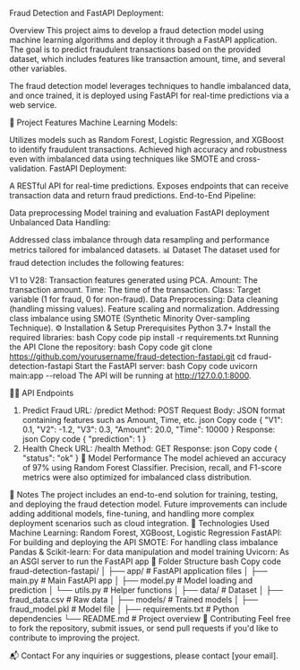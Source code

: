 
Fraud Detection and FastAPI Deployment:

Overview
This project aims to develop a fraud detection model using machine learning algorithms and deploy it through a FastAPI application. The goal is to predict fraudulent transactions based on the provided dataset, which includes features like transaction amount, time, and several other variables.

The fraud detection model leverages techniques to handle imbalanced data, and once trained, it is deployed using FastAPI for real-time predictions via a web service.

🚀 Project Features
Machine Learning Models:

Utilizes models such as Random Forest, Logistic Regression, and XGBoost to identify fraudulent transactions.
Achieved high accuracy and robustness even with imbalanced data using techniques like SMOTE and cross-validation.
FastAPI Deployment:

A RESTful API for real-time predictions.
Exposes endpoints that can receive transaction data and return fraud predictions.
End-to-End Pipeline:

Data preprocessing
Model training and evaluation
FastAPI deployment
Unbalanced Data Handling:

Addressed class imbalance through data resampling and performance metrics tailored for imbalanced datasets.
📊 Dataset
The dataset used for fraud detection includes the following features:

V1 to V28: Transaction features generated using PCA.
Amount: The transaction amount.
Time: The time of the transaction.
Class: Target variable (1 for fraud, 0 for non-fraud).
Data Preprocessing:
Data cleaning (handling missing values).
Feature scaling and normalization.
Addressing class imbalance using SMOTE (Synthetic Minority Over-sampling Technique).
⚙️ Installation & Setup
Prerequisites
Python 3.7+
Install the required libraries:
bash
Copy code
pip install -r requirements.txt
Running the API
Clone the repository:
bash
Copy code
git clone https://github.com/yourusername/fraud-detection-fastapi.git
cd fraud-detection-fastapi
Start the FastAPI server:
bash
Copy code
uvicorn main:app --reload
The API will be running at http://127.0.0.1:8000.

🧑‍💻 API Endpoints
1. Predict Fraud
URL: /predict
Method: POST
Request Body:
JSON format containing features such as Amount, Time, etc.
json
Copy code
{
  "V1": 0.1,
  "V2": -1.2,
  "V3": 0.3,
  "Amount": 20.0,
  "Time": 10000
}
Response:
json
Copy code
{
  "prediction": 1
}
2. Health Check
URL: /health
Method: GET
Response:
json
Copy code
{
  "status": "ok"
}
🧪 Model Performance
The model achieved an accuracy of 97% using Random Forest Classifier. Precision, recall, and F1-score metrics were also optimized for imbalanced class distribution.

📝 Notes
The project includes an end-to-end solution for training, testing, and deploying the fraud detection model.
Future improvements can include adding additional models, fine-tuning, and handling more complex deployment scenarios such as cloud integration.
🔧 Technologies Used
Machine Learning: Random Forest, XGBoost, Logistic Regression
FastAPI: For building and deploying the API
SMOTE: For handling class imbalance
Pandas & Scikit-learn: For data manipulation and model training
Uvicorn: As an ASGI server to run the FastAPI app
📂 Folder Structure
bash
Copy code
fraud-detection-fastapi/
│
├── app/                  # FastAPI application files
│   ├── main.py           # Main FastAPI app
│   ├── model.py          # Model loading and prediction
│   └── utils.py          # Helper functions
│
├── data/                 # Dataset
│   ├── fraud_data.csv    # Raw data
│
├── models/               # Trained models
│   ├── fraud_model.pkl   # Model file
│
├── requirements.txt      # Python dependencies
└── README.md             # Project overview
🤝 Contributing
Feel free to fork the repository, submit issues, or send pull requests if you'd like to contribute to improving the project.

📬 Contact
For any inquiries or suggestions, please contact [your email].
